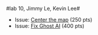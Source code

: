 #lab 10, Jimmy Le, Kevin Lee#

* Issue: [Center the map](https://github.com/UCSB-CS56-Projects/cs56-android-games-pacman/issues/1) (250 pts)
* Issue: [Fix Ghost AI](https://github.com/UCSB-CS56-Projects/cs56-android-games-pacman/issues/2) (400 pts)
